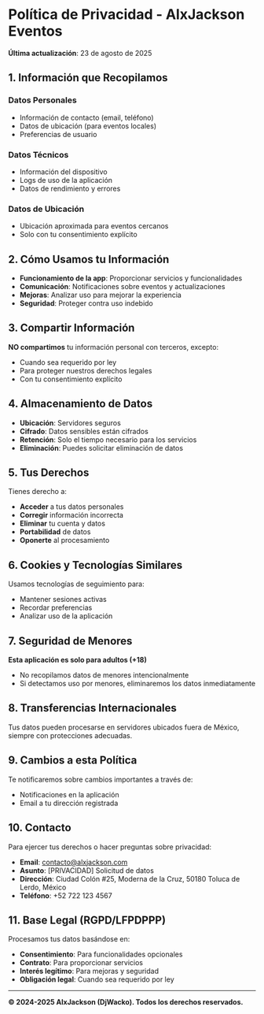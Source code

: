# Política de Privacidad - AlxJackson Eventos

**Última actualización**: 23 de agosto de 2025

## 1. Información que Recopilamos

### Datos Personales
- Información de contacto (email, teléfono)
- Datos de ubicación (para eventos locales)
- Preferencias de usuario

### Datos Técnicos
- Información del dispositivo
- Logs de uso de la aplicación
- Datos de rendimiento y errores

### Datos de Ubicación
- Ubicación aproximada para eventos cercanos
- Solo con tu consentimiento explícito

## 2. Cómo Usamos tu Información

- **Funcionamiento de la app**: Proporcionar servicios y funcionalidades
- **Comunicación**: Notificaciones sobre eventos y actualizaciones
- **Mejoras**: Analizar uso para mejorar la experiencia
- **Seguridad**: Proteger contra uso indebido

## 3. Compartir Información

**NO compartimos** tu información personal con terceros, excepto:
- Cuando sea requerido por ley
- Para proteger nuestros derechos legales
- Con tu consentimiento explícito

## 4. Almacenamiento de Datos

- **Ubicación**: Servidores seguros
- **Cifrado**: Datos sensibles están cifrados
- **Retención**: Solo el tiempo necesario para los servicios
- **Eliminación**: Puedes solicitar eliminación de datos

## 5. Tus Derechos

Tienes derecho a:
- **Acceder** a tus datos personales
- **Corregir** información incorrecta
- **Eliminar** tu cuenta y datos
- **Portabilidad** de datos
- **Oponerte** al procesamiento

## 6. Cookies y Tecnologías Similares

Usamos tecnologías de seguimiento para:
- Mantener sesiones activas
- Recordar preferencias
- Analizar uso de la aplicación

## 7. Seguridad de Menores

**Esta aplicación es solo para adultos (+18)**
- No recopilamos datos de menores intencionalmente
- Si detectamos uso por menores, eliminaremos los datos inmediatamente

## 8. Transferencias Internacionales

Tus datos pueden procesarse en servidores ubicados fuera de México, siempre con protecciones adecuadas.

## 9. Cambios a esta Política

Te notificaremos sobre cambios importantes a través de:
- Notificaciones en la aplicación
- Email a tu dirección registrada

## 10. Contacto

Para ejercer tus derechos o hacer preguntas sobre privacidad:

- **Email**: contacto@alxjackson.com
- **Asunto**: [PRIVACIDAD] Solicitud de datos
- **Dirección**: Ciudad Colón #25, Moderna de la Cruz, 50180 Toluca de Lerdo, México
- **Teléfono**: +52 722 123 4567

## 11. Base Legal (RGPD/LFPDPPP)

Procesamos tus datos basándose en:
- **Consentimiento**: Para funcionalidades opcionales
- **Contrato**: Para proporcionar servicios
- **Interés legítimo**: Para mejoras y seguridad
- **Obligación legal**: Cuando sea requerido por ley

---
**© 2024-2025 AlxJackson (DjWacko). Todos los derechos reservados.**
